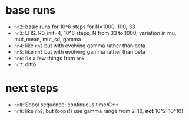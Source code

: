 # base runs

- `nn2`: basic runs for 10^6 steps for N=1000, 100, 33
- `nn3`: LHS. R0_init=4, 10^6 steps, N from 33 to 1000, variation in mu, mut_mean, mut_sd, gamma
- `nn4`: like `nn2` but with evolving gamma rather than beta
- `nn5`: like `nn3` but with evolving gamma rather than beta
- `nn6`: fix a few things from `nn5`
- `nn7`: ditto

# next steps

- `nn8`: Sobol sequence; continuous time/C++
- `nn9`: like `nn8`, but (oops!) use gamma range from 2-10, **not** 10^2-10^10!
